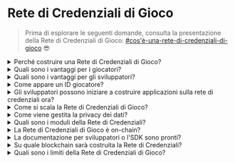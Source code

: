 # Rete di Credenziali di Gioco

> Prima di esplorare le seguenti domande, consulta la presentazione della Rete di Credenziali di Gioco: [#cos'è-una-rete-di-credenziali-di-gioco](gaming-credential-network.md#what-is-a-gaming-credential-network "mention") 😎

<details>

<summary>Perché costruire una Rete di Credenziali di Gioco?</summary>

Nella società odierna, dove il tempo libero è sempre più abbondante, i giocatori trascorrono innumerevoli ore immersi nei mondi di gioco. Tuttavia, i dati generati da queste esperienze sono spesso sottovalutati e frammentati tra più giochi. XBorg riconosce il valore del tempo dei giocatori e cerca di rendere i loro dati significativi e preziosi. Pensalo come un sistema di [**Identificatore Decentralizzato (DID)**](https://www.w3.org/TR/did-core/) per il gaming.\
\
Inoltre, la Rete di Credenziali di Gioco consente la creazione di migliori applicazioni di gioco e interoperabilità legate all'identità dei giocatori.

</details>

<details>

<summary>Quali sono i vantaggi per i giocatori?</summary>

* I giocatori possiedono e centralizzano i loro dati di gioco in un unico luogo
* I giocatori ottengono accesso ad applicazioni e utilità all'interno dell'ecosistema
* I giocatori possono monetizzare i loro dati

</details>

<details>

<summary>Quali sono i vantaggi per gli sviluppatori?</summary>

* Gli sviluppatori possono sviluppare esperienze personalizzate per i giocatori
* Le aziende possono acquisire utenti targettizzando i giocatori per una tariffa
* La Rete di Credenziali di Gioco fornisce accesso immediato a giochi e sviluppatori, espandendo la loro portata
* Gli sviluppatori possono accedere a dati più granulari, migliorando l'accuratezza del matchmaking e altre funzionalità dell'app
* La piattaforma abilita nuovi casi d'uso per le applicazioni, inclusi i prestiti basati sulla reputazione

</details>

<details>

<summary>Come appare un ID giocatore?</summary>

L'ID giocatore è un token Vincolato all'Anima che rappresenta un'aggregazione di tutti i token Vincolati all'Anima ottenuti dall'utente. L'ID giocatore incorpora anche token Vincolati all'Anima esterni all'ecosistema XBorg come il protocollo Lens.

</details>

<details>

<summary>Gli sviluppatori possono iniziare a costruire applicazioni sulla rete di credenziali ora?</summary>

Attualmente, la Rete di Credenziali di Gioco è centralizzata. Con la decentralizzazione della rete, gli sviluppatori potranno costruire su di essa.

</details>

<details>

<summary>Come si scala la Rete di Credenziali di Gioco?</summary>

L'app di gioco e di coinvolgimento della comunità è l'applicazione principale che ci permette di scalare la Rete di Credenziali di Gioco.

</details>

<details>

<summary>Come viene gestita la privacy dei dati?</summary>

Le iterazioni future del protocollo permetteranno ai giocatori di divulgare selettivamente i punti dati pertinenti abilitando la funzionalità di opt-in/opt-out. Inoltre, le tecnologie a conoscenza zero saranno incorporate negli aggiornamenti successivi, sottolineando l'impegno costante della piattaforma per la privacy e la sicurezza dei dati.

</details>

<details>

<summary>Quali sono i moduli della Rete di Credenziali?</summary>

* Comunità
* Giocatore
* Gioco

#### ![](../.gitbook/assets/modules.png)

</details>

<details>

<summary>La Rete di Credenziali di Gioco è on-chain?</summary>

Attualmente, la Rete di Credenziali di Gioco è conservata in modo sicuro off-chain. Tuttavia, man mano che l'ecosistema guadagna trazione e la base di utenti supera la soglia dei 100.000, la rete transiterà senza problemi sulla blockchain, sottolineando l'impegno costante di XBorg verso l'accessibilità e la trasparenza.

</details>

<details>

<summary>La documentazione per sviluppatori o l'SDK sono pronti?</summary>

Attualmente sono in fase di sviluppo ma probabilmente non saranno rilasciati fino alla fine dell'estate del 2024.

</details>

<details>

<summary>Su quale blockchain sarà costruita la Rete di Credenziali?</summary>

Inizialmente, su Polygon e altre L2. Man mano che la Rete guadagna trazione, diventerà una propria L2/L3, conosciuta come la catena Borg.

</details>

<details>

<summary>Quali sono i limiti della Rete di Credenziali di Gioco?</summary>

* **Resistenza a Sybil:** Un vincolo intrinseco dell'infrastruttura di rete risiede nella suscettibilità dei suoi utenti ad adottare false identità o sfruttare tecnologie avanzate come l'intelligenza artificiale per manipolare le loro identità digitali. Per mitigare gli effetti dannosi degli attacchi Sybil, una strategia efficace prevede l'incorporazione di un meccanismo di Prova dell'Identità nel protocollo sottostante della rete.

<!---->

* **Scala**: La vera proposta di valore della rete di credenziali dipende dal raggiungimento di un livello di scala di rete necessario, una priorità che attualmente detiene un'importanza strategica significativa per XBorg. Tuttavia, una volta realizzato questo obiettivo, le potenziali utilità che possono essere derivate dalla rete sono veramente illimitate.

</details>